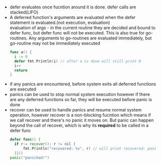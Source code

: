 - defer evaluates once fucntion around it is done. defer calls are stacked(LIFO)
- A deferred function's arguments are evaluated when the defer statement is evaluated.(not execution, evaluation)   
  evaluation of args - in the current routine they are decided and bound to defer func, but defer func will not be executed. This is also true for go-routines. Any arguments to go-routines are evaluated immediately, but go-routine may not be immediately executed
  ```go
  func a() {
    i := 0
    defer fmt.Println(i) // after a is done will still print 0
    i++
    return
  }
  ```
- if any panics are encountered, before system exits all deferred functions are executed
- panics can be used to stop normal system execution however if there are any deferred functions so far, they will be executed before panic is done
- recover can be used to handle panics and resume normal system operation, however recover is a non-blocking fucntion which means if we call recover and there's no panic it moves on. But panic can happen beyond the call of recover, which is why its **required** to be called in a defer func  
  ```go
  defer func() {
    if r:= recover(); r != nil {
        fmt.Println("recovered: %v", r) // will print recovered: panicked!
    }}()
  panic("panicked!")
  ```
